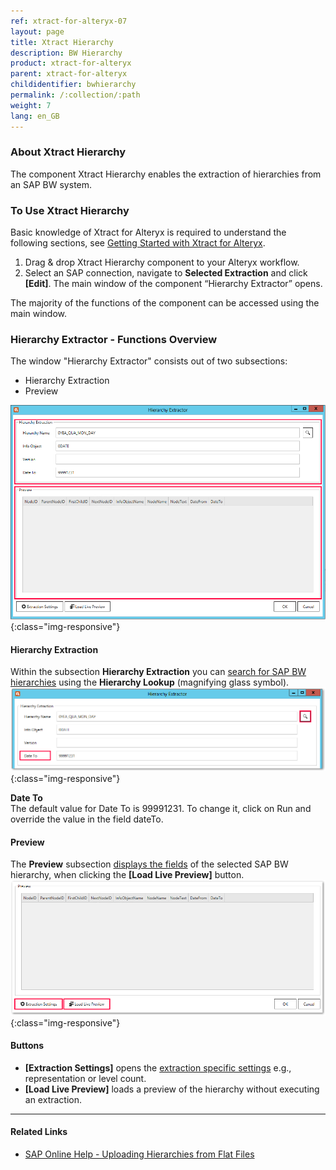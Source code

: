 ```yaml
---
ref: xtract-for-alteryx-07
layout: page
title: Xtract Hierarchy
description: BW Hierarchy
product: xtract-for-alteryx
parent: xtract-for-alteryx
childidentifier: bwhierarchy
permalink: /:collection/:path
weight: 7
lang: en_GB
---
```

### About Xtract Hierarchy
The component Xtract Hierarchy enables the extraction of hierarchies from an SAP BW system.


### To Use Xtract Hierarchy
Basic knowledge of Xtract for Alteryx is required to understand the following sections, see [Getting Started with Xtract for Alteryx](../getting-started#creating-an-extraction).

1. Drag & drop Xtract Hierarchy component to your Alteryx workflow.
2. Select an SAP connection, navigate to **Selected Extraction** and click **[Edit]**. The main window of the component “Hierarchy Extractor” opens.

The majority of the functions of the component can be accessed using the main window.

### Hierarchy Extractor - Functions Overview
The window "Hierarchy Extractor" consists out of two subsections:
- Hierarchy Extraction
- Preview

![Hierarchy Extractor](/img/content/xfa/xfa_hierarchy.png){:class="img-responsive"}

#### Hierarchy Extraction
Within the subsection **Hierarchy Extraction** you can [search for SAP BW hierarchies](./bwhier-define) using the **Hierarchy Lookup** (magnifying glass symbol).
![Hierarchy search](/img/content/xfa/xfa_hierarchy_search.png){:class="img-responsive"}

**Date To**<br>
The default value for Date To is 99991231. To change it, click on Run and override the value in the field dateTo. 

#### Preview
The **Preview** subsection [displays the fields](./bwhier-define#to-preview-selected-hierarchy) of the selected SAP BW hierarchy, when clicking the **[Load Live Preview]** button.
![Hierarchy preview](/img/content/xfa/xfa_hierarchy_buttons.png){:class="img-responsive"}

#### Buttons
- **[Extraction Settings]** opens the [extraction specific settings](./bwhier-settings) e.g., representation or level count. <br>
- **[Load Live Preview]** loads a preview of the hierarchy without executing an extraction.


***
#### Related Links
- [SAP Online Help - Uploading Hierarchies from Flat Files](https://help.sap.com/saphelp_scm700_ehp02/helpdata/en/fa/e92637c2cbf357e10000009b38f936/frameset.htm)